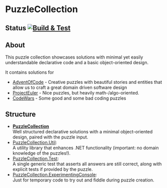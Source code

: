 # PuzzleCollection
## Status [![Build & Test](https://github.com/KeilFelix/PuzzleCollection/actions/workflows/dotnet.yml/badge.svg)](https://github.com/KeilFelix/PuzzleCollection/actions/workflows/dotnet.yml)

## About
This puzzle collection showcases solutions with minimal yet easily understandable declarative code and a basic object-oriented design.

It contains solutions for
* [AdventOfCode](https://adventofcode.com/) - Creative puzzles with beautiful stories and entities that allow us to craft a great domain driven software design
* [ProjectEuler](https://projecteuler.net/) - Nice puzzles, but heavily math-/algo-oriented.
* [CodeWars](https://www.codewars.com/) - Some good and some bad coding puzzles

## Structure
* **[PuzzleCollection](PuzzleCollection)**  
  Well structured declarative solutions with a minimal object-oriented design, paired with the puzzle input.
* [PuzzleCollection.Util](PuzzleCollection.Util):  
  A utility library that enhances .NET functionality (important: no domain knowledge of the puzzles!).
* [PuzzleCollection.Test](PuzzleCollection.Test):  
  A single generic test that asserts all answers are still correct, along with explicit tests if provided by the puzzle.
 * [PuzzleCollection.ExperimentingConsole](PuzzleCollection.ExperimentingConsole):  
  Just for temporary code to try out and fiddle during puzzle creation. 
